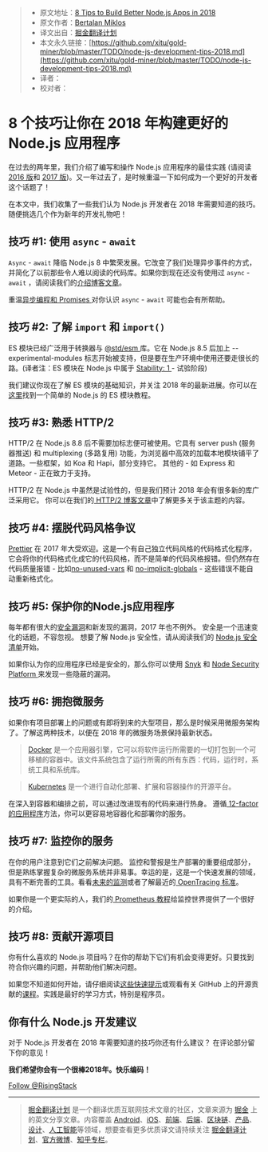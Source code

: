 > * 原文地址：[8 Tips to Build Better Node.js Apps in 2018](https://blog.risingstack.com/node-js-development-tips-2018/)
> * 原文作者：[Bertalan Miklos](https://twitter.com/@solkimicreb)
> * 译文出自：[掘金翻译计划](https://github.com/xitu/gold-miner)
> * 本文永久链接：[https://github.com/xitu/gold-miner/blob/master/TODO/node-js-development-tips-2018.md](https://github.com/xitu/gold-miner/blob/master/TODO/node-js-development-tips-2018.md)
> * 译者：
> * 校对者：

# 8 个技巧让你在 2018 年构建更好的 Node.js 应用程序

在过去的两年里，我们介绍了编写和操作 Node.js 应用程序的最佳实践 (请阅读 [2016 版](https://blog.risingstack.com/how-to-become-a-better-node-js-developer-in-2016/)和 [2017 版](https://blog.risingstack.com/node-js-best-practices-2017/))。又一年过去了，是时候重温一下如何成为一个更好的开发者这个话题了！

在本文中，我们收集了一些我们认为 Node.js 开发者在 2018 年需要知道的技巧。随便挑选几个作为新年的开发礼物吧！

## 技巧 #1: 使用 `async` - `await`

`Async` - `await` 降临 Node.js 8 中繁荣发展。它改变了我们处理异步事件的方式，并简化了以前那些令人难以阅读的代码库。如果你到现在还没有使用过 `async` - `await` ，请阅读我们的[介绍博客文章](https://blog.risingstack.com/mastering-async-await-in-nodejs/)。

重温[异步编程和 Promises ](https://blog.risingstack.com/node-hero-async-programming-in-node-js/)对你认识 `async` - `await` 可能也会有所帮助。

## 技巧 #2: 了解 `import` 和 `import()`

ES 模块已经广泛用于转换器与 [@std/esm ](https://github.com/standard-things/esm) 库。它在 Node.js 8.5 后加上 --experimental-modules 标志开始被支持，但是要在生产环境中使用还要走很长的路。(译者注：ES 模块在 Node.js 中属于 [Stability: 1 ](https://nodejs.org/dist/latest-v8.x/docs/api/documentation.html#documentation_stability_index) - 试验阶段)

我们建议你现在了解 ES 模块的基础知识，并关注 2018 年的最新进展。你可以在[这里](http://2ality.com/2017/09/native-esm-node.html)找到一个简单的 Node.js 的 ES 模块教程。

## 技巧 #3: 熟悉 HTTP/2

HTTP/2 在 Node.js 8.8 后不需要加标志便可被使用。它具有 server push (服务器推送) 和 multiplexing (多路复用) 功能，为浏览器中高效的加载本地模块铺平了道路。一些框架，如 Koa 和 Hapi，部分支持它。 其他的 - 如 Express 和 Meteor - 正在致力于支持。

HTTP/2 在 Node.js 中虽然是试验性的，但是我们预计 2018 年会有很多新的库广泛采用它。 你可以在我们的[ HTTP/2 博客文章](https://blog.risingstack.com/node-js-http-2-push/)中了解更多关于该主题的内容。

## 技巧 #4: 摆脱代码风格争议

[Prettier](https://github.com/prettier/prettier) 在 2017 年大受欢迎。这是一个有自己独立代码风格的代码格式化程序，它会将你的代码格式化成它的代码风格，而不是简单的代码风格报错。但仍然存在代码质量报错 - 比如[no-unused-vars](http://eslint.org/docs/rules/no-unused-vars) 和 [no-implicit-globals](http://eslint.org/docs/rules/no-implicit-globals) - 这些错误不能自动重新格式化。


## 技巧 #5: 保护你的Node.js应用程序

每年都有很大的[安全漏洞](https://en.wikipedia.org/wiki/List_of_data_breaches)和新发现的漏洞，2017 年也不例外。 安全是一个迅速变化的话题，不容忽视。 想要了解 Node.js 安全性，请从阅读我们的 [Node.js 安全清单](https://blog.risingstack.com/node-js-security-checklist/)开始。

如果你认为你的应用程序已经是安全的，那么你可以使用 [Snyk](https://snyk.io/) 和 [Node Security Platform ](https://nodesecurity.io/) 来发现一些隐蔽的漏洞。

## 技巧 #6: 拥抱微服务

如果你有项目部署上的问题或有即将到来的大型项目，那么是时候采用微服务架构了。了解这两种技术，以便在 2018 年的微服务场景保持最新状态。

> [Docker](https://www.docker.com/) 是一个应用器引擎，它可以将软件运行所需要的一切打包到一个可移植的容器中。该文件系统包含了运行所需的所有东西：代码，运行时，系统工具和系统库。

> [Kubernetes](https://kubernetes.io/) 是一个进行自动化部署、扩展和容器操作的开源平台。

在深入到容器和编排之前，可以通过改进现有的代码来进行热身。 遵循[ 12-factor 的应用程序](https://12factor.net/)方法，你可以更容易地容器化和部署你的服务。

## 技巧 #7: 监控你的服务

在你的用户注意到它们之前解决问题。 监控和警报是生产部署的重要组成部分，但是熟练掌握复杂的微服务系统并非易事。幸运的是，这是一个快速发展的领域，具有不断完善的工具。看看[未来的监测](https://blog.risingstack.com/the-future-of-microservices-monitoring-and-instrumentation/)或者了解最近的[ OpenTracing 标准](https://blog.risingstack.com/distributed-tracing-opentracing-node-js/)。

如果你是一个更实际的人，我们的[ Prometheus 教程](https://blog.risingstack.com/node-js-performance-monitoring-with-prometheus/)给监控世界提供了一个很好的介绍。

## 技巧 #8: 贡献开源项目

你有什么喜欢的 Node.js 项目吗？在你的帮助下它们有机会变得更好。只要找到符合你兴趣的问题，并帮助他们解决问题。

如果您不知道如何开始，请仔细阅读[这些快速提示](https://egghead.io/articles/get-started-contributing-to-javascript-open-source)或观看有关 GitHub 上的开源贡献的[课程](https://egghead.io/courses/how-to-contribute-to-an-open-source-project-on-github)。实践是最好的学习方式，特别是程序员。

## 你有什么 Node.js 开发建议

对于 Node.js 开发者在 2018 年需要知道的技巧你还有什么建议？ 在评论部分留下你的意见！

**我们希望你会有一个很棒2018年。快乐编码！**

[Follow @RisingStack](https://twitter.com/RisingStack)


---

> [掘金翻译计划](https://github.com/xitu/gold-miner) 是一个翻译优质互联网技术文章的社区，文章来源为 [掘金](https://juejin.im) 上的英文分享文章。内容覆盖 [Android](https://github.com/xitu/gold-miner#android)、[iOS](https://github.com/xitu/gold-miner#ios)、[前端](https://github.com/xitu/gold-miner#前端)、[后端](https://github.com/xitu/gold-miner#后端)、[区块链](https://github.com/xitu/gold-miner#区块链)、[产品](https://github.com/xitu/gold-miner#产品)、[设计](https://github.com/xitu/gold-miner#设计)、[人工智能](https://github.com/xitu/gold-miner#人工智能)等领域，想要查看更多优质译文请持续关注 [掘金翻译计划](https://github.com/xitu/gold-miner)、[官方微博](http://weibo.com/juejinfanyi)、[知乎专栏](https://zhuanlan.zhihu.com/juejinfanyi)。
